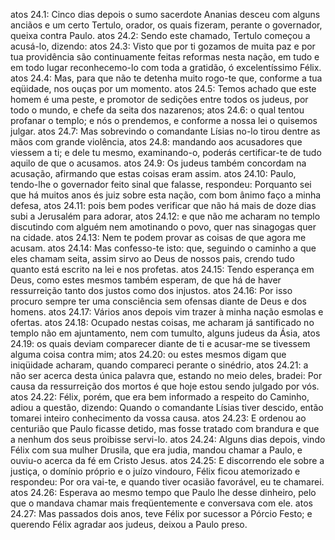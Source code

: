 atos 24.1: Cinco dias depois o sumo sacerdote Ananias desceu com alguns anciãos e um certo Tertulo, orador, os quais fizeram, perante o governador, queixa contra Paulo.
atos 24.2: Sendo este chamado, Tertulo começou a acusá-lo, dizendo:
atos 24.3: Visto que por ti gozamos de muita paz e por tua providência são continuamente feitas reformas nesta nação, em tudo e em todo lugar reconhecemo-lo com toda a gratidão, ó excelentíssimo Félix.
atos 24.4: Mas, para que não te detenha muito rogo-te que, conforme a tua eqüidade, nos ouças por um momento.
atos 24.5: Temos achado que este homem é uma peste, e promotor de sedições entre todos os judeus, por todo o mundo, e chefe da seita dos nazarenos;
atos 24.6: o qual tentou profanar o templo; e nós o prendemos, e conforme a nossa lei o quisemos julgar.
atos 24.7: Mas sobrevindo o comandante Lísias no-lo tirou dentre as mãos com grande violência,
atos 24.8: mandando aos acusadores que viessem a ti; e dele tu mesmo, examinando-o, poderás certificar-te de tudo aquilo de que o acusamos.
atos 24.9: Os judeus também concordam na acusação, afirmando que estas coisas eram assim.
atos 24.10: Paulo, tendo-lhe o governador feito sinal que falasse, respondeu: Porquanto sei que há muitos anos és juiz sobre esta nação, com bom ânimo faço a minha defesa,
atos 24.11: pois bem podes verificar que não há mais de doze dias subi a Jerusalém para adorar,
atos 24.12: e que não me acharam no templo discutindo com alguém nem amotinando o povo, quer nas sinagogas quer na cidade.
atos 24.13: Nem te podem provar as coisas de que agora me acusam.
atos 24.14: Mas confesso-te isto: que, seguindo o caminho a que eles chamam seita, assim sirvo ao Deus de nossos pais, crendo tudo quanto está escrito na lei e nos profetas.
atos 24.15: Tendo esperança em Deus, como estes mesmos também esperam, de que há de haver ressurreição tanto dos justos como dos injustos.
atos 24.16: Por isso procuro sempre ter uma consciência sem ofensas diante de Deus e dos homens.
atos 24.17: Vários anos depois vim trazer à minha nação esmolas e ofertas.
atos 24.18: Ocupado nestas coisas, me acharam já santificado no templo não em ajuntamento, nem com tumulto, alguns judeus da Ásia,
atos 24.19: os quais deviam comparecer diante de ti e acusar-me se tivessem alguma coisa contra mim;
atos 24.20: ou estes mesmos digam que iniqüidade acharam, quando compareci perante o sinédrio,
atos 24.21: a não ser acerca desta única palavra que, estando no meio deles, bradei: Por causa da ressurreição dos mortos é que hoje estou sendo julgado por vós.
atos 24.22: Félix, porém, que era bem informado a respeito do Caminho, adiou a questão, dizendo: Quando o comandante Lísias tiver descido, então tomarei inteiro conhecimento da vossa causa.
atos 24.23: E ordenou ao centurião que Paulo ficasse detido, mas fosse tratado com brandura e que a nenhum dos seus proibisse servi-lo.
atos 24.24: Alguns dias depois, vindo Félix com sua mulher Drusila, que era judia, mandou chamar a Paulo, e ouviu-o acerca da fé em Cristo Jesus.
atos 24.25: E discorrendo ele sobre a justiça, o domínio próprio e o juízo vindouro, Félix ficou atemorizado e respondeu: Por ora vai-te, e quando tiver ocasião favorável, eu te chamarei.
atos 24.26: Esperava ao mesmo tempo que Paulo lhe desse dinheiro, pelo que o mandava chamar mais freqüentemente e conversava com ele.
atos 24.27: Mas passados dois anos, teve Félix por sucessor a Pórcio Festo; e querendo Félix agradar aos judeus, deixou a Paulo preso.
